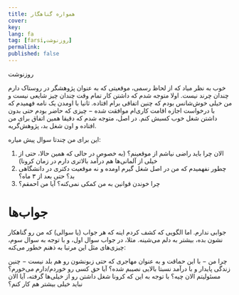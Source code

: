 ```yaml
---
title: همواره گناهگار
cover:
key: 
lang: fa
tag: [farsi,روزنوشت]
permalink: 
published: false
---
```


روزنوشت
<!--more-->

خوب به نظر میاد که از لحاظ رسمی، موقعیتی که به عنوان پژوهشگر در روستاک دارم چندان چرند نیست. اولا متوجه شدم که داشتن کار تمام وقت چندان چیز شایعی نیست و من خیلی خوش‌شانس بودم که چنین اتفاقی برام افتاده. ثانیا با اومدن یک نامه فهمیدم که با درخواست اجازه اقامت کاری‌ام موافقت شده − چیزی که حاضر بودم حتی بدون داشتن شغل خوب کسبش کنم. در اصل، متوجه شدم که دقیقا همین اتفاق برای من افتاده و اون شغل بد، پژوهش‌گریه.


این برای من چندتا سوال پیش‌ میاره:

1. الان چرا باید راضی نیاشم از موقعینم؟ (به خصوص در حالی که همین حالا، حتی از خیلی از آلمانی‌ها هم درآمد بالاتری دارم در زمان کرونا)
2. چطور نفهمیدم که من در اصل شغل گیرم اومده و نه موقعیت دکتری در دانشگاهی بد؟ حتی بعد از ۳ ماه؟
3. چرا خوندن قوانین به من کمکی نمی‌کنه؟ آیا من احمقم؟

# جواب‌ها
جوابی ندارم. اما الگویی که کشف کردم اینه که هر جواب (یا سوالی) که من رو گناهکار نشون بده، بیشتر به دلم می‌شینه. مثلا، در جواب سوال اول، و با توجه به سوال سوم، چیزی‌های مثل این مرتبا به ذهنم خطور می‌کنه:

چرا من − با این حماقت و به عنوان مهاجری که حتی زبونشون رو هم بلد نیست − چنین زندگی پایدار و با درآمد نسبتا بالایی نصیبم شده؟ آیا حق کسی رو خوردم/دارم می‌خورم؟ مسئولیتم الان چیه؟ با توجه به این که کرونا شغل داشتن رو از خیلی‌ها گرفته، آیا الان نباید خیلی بیشتر هم کار کنم؟
